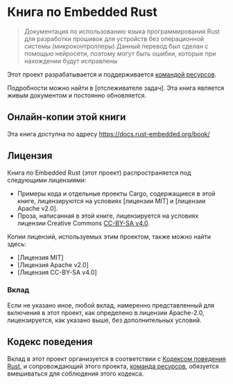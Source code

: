 # Книга по Embedded Rust

> Документация по использованию языка программирования Rust для разработки прошивок для устройств без операционной системы (микроконтроллеры)
> Данный перевод был сделан с помощью нейросети, поэтому могут быть ошибки, которые при нахождении будут исправлены

Этот проект разрабатывается и поддерживается [командой ресурсов][team].

Подробности можно найти в [отслеживателе задач]. Эта книга является живым документом и постоянно обновляется.

[the issue tracker]: https://github.com/rust-embedded/book/issues

## Онлайн-копии этой книги

Эта книга доступна по адресу https://docs.rust-embedded.org/book/

## Лицензия

Книга по Embedded Rust (этот проект) распространяется под следующими лицензиями:

* Примеры кода и отдельные проекты Cargo, содержащиеся в этой книге, лицензируются на условиях [лицензии MIT] и [лицензии Apache v2.0].
* Проза, написанная в этой книге, лицензируется на условиях лицензии Creative Commons [CC-BY-SA v4.0].

Копии лицензий, используемых этим проектом, также можно найти здесь:

* [Лицензия MIT]
* [Лицензия Apache v2.0]
* [Лицензия CC-BY-SA v4.0]

[MIT License]: ./LICENSE-MIT
[Apache License v2.0]: ./LICENSE-APACHE
[CC-BY-SA v4.0]: ./LICENSE-CC-BY-SA
[MIT License Hosted]: https://opensource.org/licenses/MIT
[Apache License v2.0 Hosted]: http://www.apache.org/licenses/LICENSE-2.0
[CC-BY-SA v4.0 Hosted]: https://creativecommons.org/licenses/by-sa/4.0/legalcode

### Вклад

Если не указано иное, любой вклад, намеренно представленный для включения в этот проект, как определено в лицензии Apache-2.0, лицензируется, как указано выше, без дополнительных условий.

## Кодекс поведения

Вклад в этот проект организуется в соответствии с [Кодексом поведения Rust][CoC], и сопровождающий этого проекта, [команда ресурсов][team], обязуется вмешиваться для соблюдения этого кодекса.

[CoC]: CODE_OF_CONDUCT.md
[team]: https://github.com/rust-embedded/wg#the-resources-team
